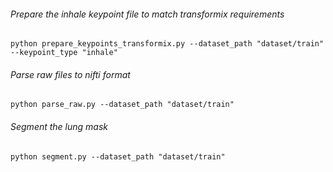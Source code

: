 ###### Prepare the inhale keypoint file to match transformix requirements
`python prepare_keypoints_transformix.py --dataset_path "dataset/train" --keypoint_type "inhale"`

###### Parse raw files to nifti format
`python parse_raw.py --dataset_path "dataset/train"`

###### Segment the lung mask
`python segment.py --dataset_path "dataset/train"`